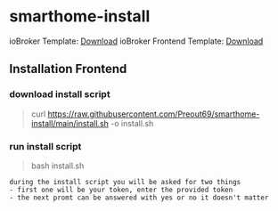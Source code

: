 # smarthome-install


ioBroker Template: [Download](https://drive.google.com/file/d/1bjuP-oozeu1Ob8Qwi89U-a4Lx40ArWiV/view?usp=drive_link)
ioBroker Frontend Template: [Download](https://drive.google.com/file/d/1TxPuHco2-IK-2S0GtbxQCz-ub5eRXXBZ/view?usp=drive_link)

## Installation Frontend

### download install script
> curl https://raw.githubusercontent.com/Preout69/smarthome-install/main/install.sh -o install.sh
### run install script
> bash install.sh

    during the install script you will be asked for two things
    - first one will be your token, enter the provided token
    - the next promt can be answered with yes or no it doesn't matter

